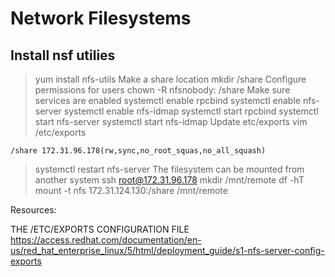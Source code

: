 # Network Filesystems

## Install nsf utilies

> yum install nfs-utils
Make a share location
> mkdir /share
Configure permissions for users
> chown -R nfsnobody: /share
Make sure services are enabled
> systemctl enable rpcbind
> systemctl enable nfs-server
> systemctl enable nfs-idmap
> systemctl start rpcbind
> systemctl start nfs-server
> systemctl start nfs-idmap
Update etc/exports
> vim /etc/exports

``` config
/share 172.31.96.178(rw,sync,no_root_squas,no_all_squash)
```

> systemctl restart nfs-server
The filesystem can be mounted from another system
> ssh root@172.31.96.178
> mkdir /mnt/remote
> df -hT
> mount -t nfs 172.31.124.130:/share /mnt/remote

Resources:

THE /ETC/EXPORTS CONFIGURATION FILE
https://access.redhat.com/documentation/en-us/red_hat_enterprise_linux/5/html/deployment_guide/s1-nfs-server-config-exports